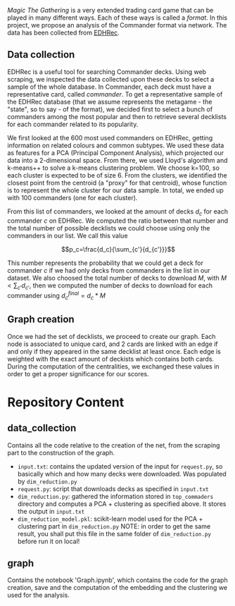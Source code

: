 _Magic The Gathering_ is a very extended trading card game that can be played in many different ways. Each of these ways is called a _format_. In this project, we propose an analysis of the Commander format via network. The data has been collected from [EDHRec](https://www.EDHRec.com).

## Data collection
EDHRec is a useful tool for searching Commander decks. Using web scraping, we inspected the data collected upon these decks to select a sample of the whole database. In Commander, each deck must have a representative card, called _commander_. To get a representative sample of the EDHRec database (that we assume represents the metagame - the "state", so to say - of the format), we decided first to select a bunch of commanders among the most popular and then to retrieve several decklists for each commander related to its popularity.

We first looked at the 600 most used commanders on EDHRec, getting information on related colours and common subtypes. We used these data as features for a PCA (Principal Component Analysis), which projected our data into a 2-dimensional space. From there, we used Lloyd's algorithm and k-means++ to solve a k-means clustering problem. We choose k=100, so each cluster is expected to be of size 6. From the clusters, we identified the closest point from the centroid (a "proxy" for that centroid), whose function is to represent the whole cluster for our data sample. In total, we ended up with 100 commanders (one for each cluster).

From this list of commanders, we looked at the amount of decks $d_c$ for each commander $c$ on EDHRec. We computed the ratio between that number and the total number of possible decklists we could choose using only the commanders in our list. We call this value

$$p_c=\frac{d_c}{\sum_{c'}{d_{c'}}}$$

This number represents the probability that we could get a deck for commander $c$ if we had only decks from commanders in the list in our dataset. We also choosed the total number of decks to download $M$, with $M<\sum_{c'}{d_{c'}}$, then we computed the number of decks to download for each commander using $d_c^{final}=d_c*M$

## Graph creation
Once we had the set of decklists, we proceed to create our graph. Each node is associated to unique card, and 2 cards are linked with an edge if and only if they appeared in the same decklist at least once. Each edge is weighted with the exact amount of deckists which contains both cards. During the computation of the centralities, we exchanged these values in order to get a proper significance for our scores.

# Repository Content

## data_collection
Contains all the code relative to the creation of the net, from the scraping part to the construction of the graph.
- `input.txt`: contains the updated version of the input for `request.py`, so basically which and how many decks were downloaded. Was populated by `dim_reduction.py`
- `request.py`: script that downloads decks as specified in `input.txt`
- `dim_reduction.py`: gathered the information stored in `top_commaders` directory and computes a PCA + clustering as specified above. It stores the output in `input.txt`
- `dim_reduction_model.pkl`: scikit-learn model used for the PCA + clustering part in `dim_reduction.py` NOTE: in order to get the same result, you shall put this file in the same folder of `dim_reduction.py` before run it on local!
## graph
Contains the notebook 'Graph.ipynb', which contains the code for the graph creation, save and the computation of the embedding and the clustering we used for the analysis.